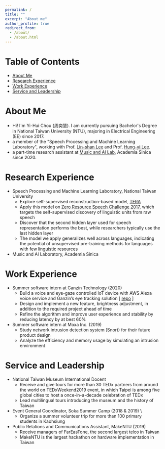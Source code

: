 ```yaml
---
permalink: /
title: ""
excerpt: "About me"
author_profile: true
redirect_from: 
  - /about/
  - /about.html
---
```

# Table of Contents
- [About Me](#about-me)
- [Research Experience](#research-experience)
- [Work Experience](#work-experience)
- [Service and Leadership](#sercice-and-leadership)

# About Me
* Hi! I'm Yi-Hui Chou (周奕慧). I am currently pursuing Bachelor's Degree in National Taiwan University (NTU), majoring in Electrical Engineering (EE) since 2017.
* a member of the "Speech Processing and Machine Learning Laboratory", working with Prof. [Lin-shan Lee](http://speech.ee.ntu.edu.tw/previous_version/lslNew.htm) and Prof. [Hung-yi Lee](http://speech.ee.ntu.edu.tw/~tlkagk/).
* a part-time research assistant at [Music and AI Lab](https://musicai.citi.sinica.edu.tw/), Academia Sinica since 2020.

# Research Experience
* Speech Processing and Machine Learning Laboratory, National Taiwan University
  * Explore self-supervised reconstruction-based model, [TERA](https://github.com/andi611/Self-Supervised-Speech-Pretraining-and-Representation-Learning)  
  * Apply this model on [Zero Resource Speech Challenge 2017](https://zerospeech.com/2017/), which targets the self-supervised discovery of linguistic units from raw speech 
  * Discover that the second hidden layer used for speech representation performs the best, while researchers typically use the last hidden layer 
  * The model we apply generalizes well across languages, indicating the potential of unsupervised pre-training methods for languages with few linguistic resources 
* Music and AI Laboratory, Academia Sinica 

# Work Experience
* Summer software intern at Ganzin Technology (2020)
  * Build a voice and eye-gaze controlled IoT device with AWS Alexa voice service and Ganzin’s eye tracking solution [ [repo](https://github.com/sophia1488/Voice-and-Eye-Gaze-Controlled-Light) ]
  * Design and implement a new feature, brightness adjustment, in addition to the required project ahead of time 
  * Refine the algorithm and improve user experience and stability by reducing latency by at best 60% 
* Summer software intern at Moxa Inc. (2019)
  * Study network intrusion detection system (Snort) for their future product design 
  * Analyze the efficiency and memory usage by simulating an intrusion environment 

# Service and Leadership
* National Taiwan Museum International Docent 
  * Receive and give tours for more than 30 TEDx partners from around the world on TEDxWeekend2019 event, in which Taipei is among five global cities to host a once-in-a-decade celebration of TEDx 
  * Lead multilingual tours introducing the museum and the history of Taiwan 
* Event General Coordinator, Soka Summer Camp (2018 & 2019)                                                                                        \
  * Organize a summer volunteer trip for more than 100 primary students in Kaohsiung 
* Public Relations and Communications Assistant, MakeNTU (2019)
  * Receive managers of FarEasTone, the second largest telco in Taiwan 
  * MakeNTU is the largest hackathon on hardware implementation in Taiwan 
